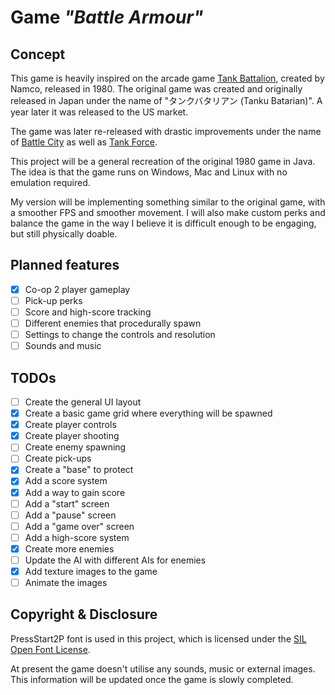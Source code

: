 # Game *"Battle Armour"*

## Concept

This game is heavily inspired on the arcade game [Tank Battalion](https://en.wikipedia.org/wiki/Tank_Battalion), created by Namco, released in 1980.
The original game was created and originally released in Japan under the name of "タンクバタリアン (Tanku Batarian)". A year later it was released to the US market.

The game was later re-released with drastic improvements under the name of [Battle City](https://en.wikipedia.org/wiki/Battle_City) as well as [Tank Force](https://en.wikipedia.org/wiki/Tank_Force).

This project will be a general recreation of the original 1980 game in Java.
The idea is that the game runs on Windows, Mac and Linux with no emulation required.

My version will be implementing something similar to the original game, with a smoother FPS and smoother movement.
I will also make custom perks and balance the game in the way I believe it is difficult enough to be engaging, but still physically doable.

## Planned features

- [x] Co-op 2 player gameplay
- [ ] Pick-up perks
- [ ] Score and high-score tracking
- [ ] Different enemies that procedurally spawn
- [ ] Settings to change the controls and resolution
- [ ] Sounds and music

## TODOs

- [ ] Create the general UI layout
- [x] Create a basic game grid where everything will be spawned
- [x] Create player controls 
- [x] Create player shooting
- [ ] Create enemy spawning
- [ ] Create pick-ups
- [x] Create a "base" to protect
- [x] Add a score system
- [x] Add a way to gain score
- [ ] Add a "start" screen
- [ ] Add a "pause" screen
- [ ] Add a "game over" screen
- [ ] Add a high-score system
- [x] Create more enemies
- [ ] Update the AI with different AIs for enemies
- [x] Add texture images to the game
- [ ] Animate the images

## Copyright & Disclosure

PressStart2P font is used in this project, which is licensed under the [SIL Open Font License](https://github.com/cityteaching/javaproject2023-Supermarcel10/blob/main/src/main/resources/font/PressStat2P-OFL.txt).

At present the game doesn't utilise any sounds, music or external images.
This information will be updated once the game is slowly completed.